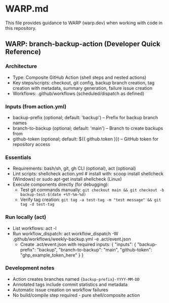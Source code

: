 # WARP.md

This file provides guidance to WARP (warp.dev) when working with code in this repository.

## WARP: branch-backup-action (Developer Quick Reference)

### Architecture
- Type: Composite GitHub Action (shell steps and nested actions)
- Key steps/scripts: checkout, git config, backup branch creation, tag creation with metadata, summary generation, failure issue creation
- Workflows: .github/workflows (scheduled/dispatch as defined)

### Inputs (from action.yml)
- backup-prefix (optional; default: 'backup') – Prefix for backup branch names
- branch-to-backup (optional; default: 'main') – Branch to create backups from
- github-token (optional; default: ${{ github.token }}) – GitHub token for repository access

### Essentials
- Requirements: bash/sh, git, gh CLI (optional), act (optional)
- Lint scripts: shellcheck action.yml  # install with: scoop install shellcheck (Windows) or sudo apt-get install shellcheck (Linux)
- Execute components directly (for debugging):
  - Test git commands manually: `git checkout main && git checkout -b backup-test-$(date +%Y-%m-%d)`
  - Verify tag creation: `git tag -a test-tag -m "test message" && git tag -d test-tag`

### Run locally (act)
- List workflows: act -l
- Run workflow_dispatch: act workflow_dispatch -W .github/workflows/weekly-backup.yml -e .act/event.json
  - Create .act/event.json with required inputs:
    {
      "inputs": {
        "backup-prefix": "backup",
        "branch-to-backup": "main",
        "github-token": "ghp_example_token_here"
      }
    }

### Development notes
- Action creates branches named `{backup-prefix}-YYYY-MM-DD`
- Annotated tags include commit statistics and metadata
- Automatic issue creation on workflow failures
- No build/compile step required - pure shell/composite action
